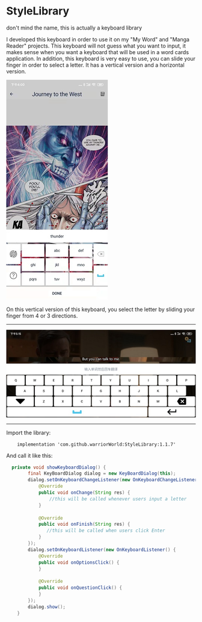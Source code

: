 # StyleLibrary
don't mind the name, this is actually a keyboard library

I developed this keyboard in order to use it on my "My Word" and "Manga Reader" projects. This keyboard will not guess what you want to input, it makes sense when you want a keyboard that will be used in a word cards application. In addition, this keyboard is very easy to use, you can slide your finger in order to select a letter. It has a vertical version and a horizontal version.

![ss](https://github.com/warriorWorld/MangaReader/blob/master/app/screenshot/ss5.jpg) 

On this vertical version of this keyboard, you select the letter by sliding your finger from 4 or 3 directions.

***
![github](https://github.com/warriorWorld/VideoCrawler/blob/master/app/screenshot/translate1.jpg) 

---
Import the library:

```
    implementation 'com.github.warriorWorld:StyleLibrary:1.1.7'
```

And call it like this:

```java
  private void showKeyboardDialog() {
        final KeyBoardDialog dialog = new KeyBoardDialog(this);
        dialog.setOnKeyboardChangeListener(new OnKeyboardChangeListener() {
            @Override
            public void onChange(String res) {
                //this will be called whenever users input a letter
            }

            @Override
            public void onFinish(String res) {
               //this will be called when users click Enter
            }
        });
        dialog.setOnKeyboardListener(new OnKeyboardListener() {
            @Override
            public void onOptionsClick() {
            }

            @Override
            public void onQuestionClick() {
            }
        });
        dialog.show();
    }
```
